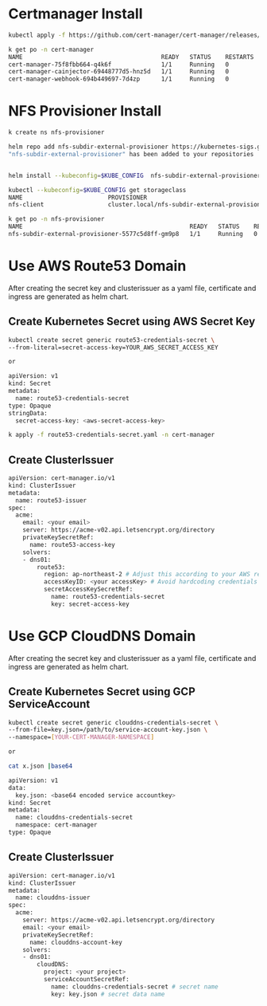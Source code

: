 # Certmanager Install

```bash
kubectl apply -f https://github.com/cert-manager/cert-manager/releases/download/v1.12.3/cert-manager.yaml

k get po -n cert-manager
NAME                                       READY   STATUS    RESTARTS   AGE
cert-manager-75f8fbb664-q4k6f              1/1     Running   0          33s
cert-manager-cainjector-69448777d5-hnz5d   1/1     Running   0          33s
cert-manager-webhook-694b449697-7d4zp      1/1     Running   0          33s
```

# NFS Provisioner Install
```bash
k create ns nfs-provisioner

helm repo add nfs-subdir-external-provisioner https://kubernetes-sigs.github.io/nfs-subdir-external-provisioner/
"nfs-subdir-external-provisioner" has been added to your repositories


helm install --kubeconfig=$KUBE_CONFIG  nfs-subdir-external-provisioner nfs-subdir-external-provisioner/nfs-subdir-external-provisioner --set nfs.server=<nfs-server-ip> --set nfs.path=<nfs-path> -n nfs-provisioner

kubectl --kubeconfig=$KUBE_CONFIG get storageclass
NAME                        PROVISIONER                                     RECLAIMPOLICY   VOLUMEBINDINGMODE      ALLOWVOLUMEEXPANSION   AGE
nfs-client                  cluster.local/nfs-subdir-external-provisioner   Delete          Immediate              true                   30s

k get po -n nfs-provisioner
NAME                                               READY   STATUS    RESTARTS   AGE
nfs-subdir-external-provisioner-5577c5d8ff-gm9p8   1/1     Running   0          16
```

# Use AWS Route53 Domain
After creating the secret key and clusterissuer as a yaml file, certificate and ingress are generated as helm chart.

## Create Kubernetes Secret using AWS Secret Key

```bash
kubectl create secret generic route53-credentials-secret \
--from-literal=secret-access-key=YOUR_AWS_SECRET_ACCESS_KEY

or

apiVersion: v1
kind: Secret
metadata:
  name: route53-credentials-secret
type: Opaque
stringData:
  secret-access-key: <aws-secret-access-key>

k apply -f route53-credentials-secret.yaml -n cert-manager

```

## Create ClusterIssuer

```bash
apiVersion: cert-manager.io/v1
kind: ClusterIssuer
metadata:
  name: route53-issuer
spec:
  acme:
    email: <your email>
    server: https://acme-v02.api.letsencrypt.org/directory
    privateKeySecretRef:
      name: route53-access-key
    solvers:
    - dns01:
        route53:
          region: ap-northeast-2 # Adjust this according to your AWS region
          accessKeyID: <your accessKey> # Avoid hardcoding credentials if possible
          secretAccessKeySecretRef:
            name: route53-credentials-secret
            key: secret-access-key
```

# Use GCP CloudDNS Domain
After creating the secret key and clusterissuer as a yaml file, certificate and ingress are generated as helm chart.

## Create Kubernetes Secret using GCP ServiceAccount

```bash
kubectl create secret generic clouddns-credentials-secret \
--from-file=key.json=/path/to/service-account-key.json \
--namespace=[YOUR-CERT-MANAGER-NAMESPACE]

or

cat x.json |base64

apiVersion: v1
data:
  key.json: <base64 encoded service accountkey>
kind: Secret
metadata:
  name: clouddns-credentials-secret
  namespace: cert-manager
type: Opaque
```

## Create ClusterIssuer

```bash
apiVersion: cert-manager.io/v1
kind: ClusterIssuer
metadata:
  name: clouddns-issuer
spec:
  acme:
    server: https://acme-v02.api.letsencrypt.org/directory
    email: <your email>
    privateKeySecretRef:
      name: clouddns-account-key
    solvers:
    - dns01:
        cloudDNS:
          project: <your project>
          serviceAccountSecretRef:
            name: clouddns-credentials-secret # secret name
            key: key.json # secret data name
```


